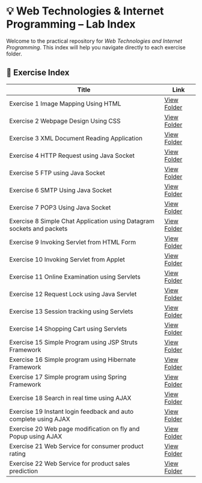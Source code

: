 # 💡 Web Technologies & Internet Programming – Lab Index

Welcome to the practical repository for *Web Technologies and Internet Programming*. This index will help you navigate directly to each exercise folder.

## 📘 Exercise Index

| Title | Link |
|-------|------|
| Exercise 1 Image Mapping Using HTML | [View Folder](https://github.com/Yousuff-GIT/Web-Technologies-and-Internet-Programming/tree/main/Exercise_1_Image_Mapping_using_HTML) |
| Exercise 2 Webpage Design Using CSS | [View Folder](https://github.com/Yousuff-GIT/Web-Technologies-and-Internet-Programming/tree/main/Exercise_2_Webpage_Design_using_CSS) |
| Exercise 3 XML Document Reading Application | [View Folder](https://github.com/Yousuff-GIT/Web-Technologies-and-Internet-Programming/tree/main/Exercise_3_XML_Document_Reading_Application) |
| Exercise 4 HTTP Request using Java Socket | [View Folder](https://github.com/Yousuff-GIT/Web-Technologies-and-Internet-Programming/tree/main/Exercise_4_HTTP_Request_using_Java_Socket) |
| Exercise 5 FTP using Java Socket | [View Folder](https://github.com/Yousuff-GIT/Web-Technologies-and-Internet-Programming/tree/main/Exercise_5_FTP_using_Java_Socket) |
| Exercise 6 SMTP Using Java Socket | [View Folder](https://github.com/Yousuff-GIT/Web-Technologies-and-Internet-Programming/tree/main/Exercise_6_SMTP_using_Java_Socket) |
| Exercise 7 POP3 Using Java Socket | [View Folder](https://github.com/Yousuff-GIT/Web-Technologies-and-Internet-Programming/tree/main/Exercise_7_POP3_using_Java_Socket) |
| Exercise 8 Simple Chat Application using Datagram sockets and packets | [View Folder](https://github.com/Yousuff-GIT/Web-Technologies-and-Internet-Programming/tree/main/Exercise_8_Simple_Chat_Application_using_Datagram_Sockets_and_Packets) |
| Exercise 9 Invoking Servlet from HTML Form | [View Folder](https://github.com/Yousuff-GIT/Web-Technologies-and-Internet-Programming/tree/main/Exercise_9_Invoking_Servlet_from_HTML_Form) |
| Exercise 10 Invoking Servlet from Applet | [View Folder](https://github.com/Yousuff-GIT/Web-Technologies-and-Internet-Programming/tree/main/Exercise_10_Invoking_Servlet_from_Applet) |
| Exercise 11 Online Examination using Servlets | [View Folder](https://github.com/Yousuff-GIT/Web-Technologies-and-Internet-Programming/tree/main/Exercise_11_Online_Examination_using_Servlets) |
| Exercise 12 Request Lock using Java Servlet | [View Folder](https://github.com/Yousuff-GIT/Web-Technologies-and-Internet-Programming/tree/main/Exercise_12_Request_Lock_using_Java_Servlet) |
| Exercise 13 Session tracking using Servlets | [View Folder](https://github.com/Yousuff-GIT/Web-Technologies-and-Internet-Programming/tree/main/Exercise_13_Session_Tracking_using_Servlets) |
| Exercise 14 Shopping Cart using Servlets | [View Folder](https://github.com/Yousuff-GIT/Web-Technologies-and-Internet-Programming/tree/main/Exercise_14_Shopping_Cart_using_Servlets) |
| Exercise 15 Simple Program using JSP Struts Framework | [View Folder](https://github.com/Yousuff-GIT/Web-Technologies-and-Internet-Programming/tree/main/Exercise_15_Simple_Program_using_JSP_Struts_Framework) |
| Exercise 16 Simple program using Hibernate Framework | [View Folder](https://github.com/Yousuff-GIT/Web-Technologies-and-Internet-Programming/tree/main/Exercise_16_Simple_Program_using_Hibernate_Framework) |
| Exercise 17 Simple program using Spring Framework | [View Folder](https://github.com/Yousuff-GIT/Web-Technologies-and-Internet-Programming/tree/main/Exercise_17_Simple_Program_using_Spring_Framework) |
| Exercise 18 Search in real time using AJAX | [View Folder](https://github.com/Yousuff-GIT/Web-Technologies-and-Internet-Programming/tree/main/Exercise_18_Search_in_Real_Time_using_Ajax) |
| Exercise 19 Instant login feedback and auto complete using AJAX | [View Folder](https://github.com/Yousuff-GIT/Web-Technologies-and-Internet-Programming/tree/main/Exercise_19_Instant_Login_Feedback_and_Auto_Complete_using_Ajax) |
| Exercise 20 Web page modification on fly and Popup using AJAX | [View Folder](https://github.com/Yousuff-GIT/Web-Technologies-and-Internet-Programming/tree/main/Exercise_20_Web_Page_Modification_on_Fly_And_Popup_using_Ajax) |
| Exercise 21 Web Service for consumer product rating | [View Folder](https://github.com/Yousuff-GIT/Web-Technologies-and-Internet-Programming/tree/main/Exercise_21_Web_Service_for_Consumer_Product_Rating) |
| Exercise 22 Web Service for product sales prediction | [View Folder](https://github.com/Yousuff-GIT/Web-Technologies-and-Internet-Programming/tree/main/Exercise_22_Web_Service_for_Product_Sales_Prediction) |
